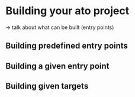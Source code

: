 # Building your ato project

-> talk about what can be built (entry points)

## Building predefined entry points

## Building a given entry point

## Building given targets